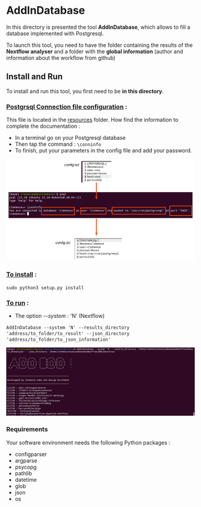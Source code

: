 # AddInDatabase

In this directory is presented the tool __AddInDatabase__, which allows to fill a database implemented with Postgresql.

To launch this tool, you need to have the folder containing the results of the __Nextflow analyser__ and a folder with the __global information__ (author and information about the workflow from github)

## Install and Run

To install and run this tool, you first need to be __in this directory__.

### <ins>Postgrsql Connection file configuration</ins> :

This file is located in the [resources](/resources/) folder. How find the information to complete the documentation :

* In a terminal go on your Postgresql database 
* Then tap the command : ```\conninfo```
* To finish, put your parameters in the config file and add your password.

![Example](Pictures/1.png)

### <ins>To install</ins> :

```
sudo python3 setup.py install
```

### <ins>To run</ins> :

* The option *--system* : 'N' (Nextflow) 

```
AddInDatabase --system 'N' --results_directory 'address/to_folder/to_result' --json_directory 'address/to_folder/to_json_information'
```

![Example](Pictures/2.png)

### Requirements 
Your software environment needs the following Python packages : 
* configparser
* argparse
* psycopg
* pathlib
* datetime
* glob
* json
* os
